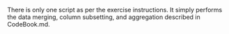 There is only one script as per the exercise instructions.  It simply performs the data merging, column subsetting, and aggregation described in CodeBook.md.